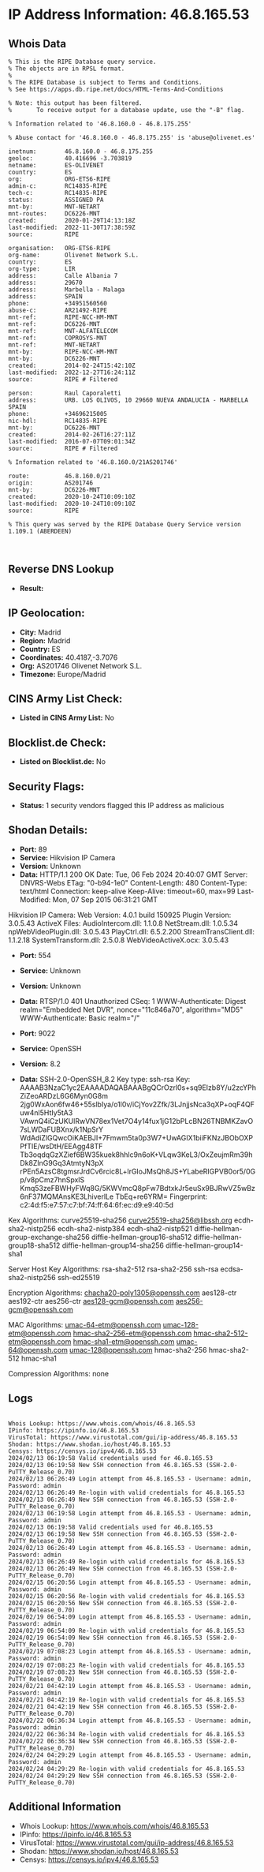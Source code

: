 # IP Address Information: 46.8.165.53

## Whois Data
```
% This is the RIPE Database query service.
% The objects are in RPSL format.
%
% The RIPE Database is subject to Terms and Conditions.
% See https://apps.db.ripe.net/docs/HTML-Terms-And-Conditions

% Note: this output has been filtered.
%       To receive output for a database update, use the "-B" flag.

% Information related to '46.8.160.0 - 46.8.175.255'

% Abuse contact for '46.8.160.0 - 46.8.175.255' is 'abuse@olivenet.es'

inetnum:        46.8.160.0 - 46.8.175.255
geoloc:         40.416696 -3.703819
netname:        ES-OLIVENET
country:        ES
org:            ORG-ETS6-RIPE
admin-c:        RC14835-RIPE
tech-c:         RC14835-RIPE
status:         ASSIGNED PA
mnt-by:         MNT-NETART
mnt-routes:     DC6226-MNT
created:        2020-01-29T14:13:18Z
last-modified:  2022-11-30T17:38:59Z
source:         RIPE

organisation:   ORG-ETS6-RIPE
org-name:       Olivenet Network S.L.
country:        ES
org-type:       LIR
address:        Calle Albania 7
address:        29670
address:        Marbella - Malaga
address:        SPAIN
phone:          +34951560560
abuse-c:        AR21492-RIPE
mnt-ref:        RIPE-NCC-HM-MNT
mnt-ref:        DC6226-MNT
mnt-ref:        MNT-ALFATELECOM
mnt-ref:        COPROSYS-MNT
mnt-ref:        MNT-NETART
mnt-by:         RIPE-NCC-HM-MNT
mnt-by:         DC6226-MNT
created:        2014-02-24T15:42:10Z
last-modified:  2022-12-27T16:24:11Z
source:         RIPE # Filtered

person:         Raul Caporaletti
address:        URB. LOS OLIVOS, 10 29660 NUEVA ANDALUCIA - MARBELLA SPAIN
phone:          +34696215005
nic-hdl:        RC14835-RIPE
mnt-by:         DC6226-MNT
created:        2014-02-26T16:27:11Z
last-modified:  2016-07-07T09:01:34Z
source:         RIPE # Filtered

% Information related to '46.8.160.0/21AS201746'

route:          46.8.160.0/21
origin:         AS201746
mnt-by:         DC6226-MNT
created:        2020-10-24T10:09:10Z
last-modified:  2020-10-24T10:09:10Z
source:         RIPE

% This query was served by the RIPE Database Query Service version 1.109.1 (ABERDEEN)



```
## Reverse DNS Lookup
- **Result:** 

## IP Geolocation:
- **City:** Madrid
- **Region:** Madrid
- **Country:** ES
- **Coordinates:** 40.4187,-3.7076
- **Org:** AS201746 Olivenet Network S.L.
- **Timezone:** Europe/Madrid

## CINS Army List Check:
- **Listed in CINS Army List:** 
No

## Blocklist.de Check:
- **Listed on Blocklist.de:** 
No

## Security Flags:
- **Status:** 1 security vendors flagged this IP address as malicious

## Shodan Details:
- **Port:** 89
- **Service:** Hikvision IP Camera
- **Version:** Unknown
- **Data:** HTTP/1.1 200 OK
Date: Tue, 06 Feb 2024 20:40:07 GMT
Server: DNVRS-Webs
ETag: "0-b94-1e0"
Content-Length: 480
Content-Type: text/html
Connection: keep-alive
Keep-Alive: timeout=60, max=99
Last-Modified: Mon, 07 Sep 2015 06:31:21 GMT


Hikvision IP Camera:
  Web Version: 4.0.1 build 150925
  Plugin Version: 3.0.5.43
  ActiveX Files:
    AudioIntercom.dll: 1.1.0.8
    NetStream.dll: 1.0.5.34
    npWebVideoPlugin.dll: 3.0.5.43
    PlayCtrl.dll: 6.5.2.200
    StreamTransClient.dll: 1.1.2.18
    SystemTransform.dll: 2.5.0.8
    WebVideoActiveX.ocx: 3.0.5.43


- **Port:** 554
- **Service:** Unknown
- **Version:** Unknown
- **Data:** RTSP/1.0 401 Unauthorized
CSeq: 1
WWW-Authenticate: Digest realm="Embedded Net DVR", nonce="11c846a70", algorithm="MD5"
WWW-Authenticate: Basic realm="/"



- **Port:** 9022
- **Service:** OpenSSH
- **Version:** 8.2
- **Data:** SSH-2.0-OpenSSH_8.2
Key type: ssh-rsa
Key: AAAAB3NzaC1yc2EAAAADAQABAAABgQCrOzrl0s+sq9EIzb8Y/u2zcYPhZiZeoARDzL6G6Myn0G8m
2jg0WxAon6fw46+55slbIya/o1l0v/iCjYov2Zfk/3LJnjjsNca3qXP+oqF4QFuw4nl5HtIy5tA3
VAwnQ4iCzUKUlRwVN78ex1Vet7O4y14fux1jG12bPLcBN26TNBMKZavO7sLWDaFUBXnx/k1NpSrY
WdAdiZlGQwcOiKAEBJI+7Fmwm5ta0p3W7+UwAGIX1biiFKNzJBObOXPPfTIE/wsDtH/EEAgg48TF
Tb3oqdqGzXZief6BW35kuek8hhlc9n6oK+VLqw3KeL3/OxZeujmRm39hDk8ZlnG9Gq3AtmtyN3pX
rPEn5AzsC8tgmsrJrdCv6rcic8L+lrGIoJMsQh8JS+YLabeRIGPVB0or5/0Gp/v8pCmz7hnSpxlS
Kmq53zeFBWHyFWq8G/5KWVmcQ8pFw7BdtxkJr5euSx9BJRwVZ5wBz6nF37MQMAnsKE3LhiverlLe
TbEq+re6YRM=
Fingerprint: c2:4d:f5:e7:57:c7:bf:74:ff:64:6f:ec:d9:e9:40:5d

Kex Algorithms:
	curve25519-sha256
	curve25519-sha256@libssh.org
	ecdh-sha2-nistp256
	ecdh-sha2-nistp384
	ecdh-sha2-nistp521
	diffie-hellman-group-exchange-sha256
	diffie-hellman-group16-sha512
	diffie-hellman-group18-sha512
	diffie-hellman-group14-sha256
	diffie-hellman-group14-sha1

Server Host Key Algorithms:
	rsa-sha2-512
	rsa-sha2-256
	ssh-rsa
	ecdsa-sha2-nistp256
	ssh-ed25519

Encryption Algorithms:
	chacha20-poly1305@openssh.com
	aes128-ctr
	aes192-ctr
	aes256-ctr
	aes128-gcm@openssh.com
	aes256-gcm@openssh.com

MAC Algorithms:
	umac-64-etm@openssh.com
	umac-128-etm@openssh.com
	hmac-sha2-256-etm@openssh.com
	hmac-sha2-512-etm@openssh.com
	hmac-sha1-etm@openssh.com
	umac-64@openssh.com
	umac-128@openssh.com
	hmac-sha2-256
	hmac-sha2-512
	hmac-sha1

Compression Algorithms:
	none


## Logs
```

Whois Lookup: https://www.whois.com/whois/46.8.165.53
IPinfo: https://ipinfo.io/46.8.165.53
VirusTotal: https://www.virustotal.com/gui/ip-address/46.8.165.53
Shodan: https://www.shodan.io/host/46.8.165.53
Censys: https://censys.io/ipv4/46.8.165.53
2024/02/13 06:19:58 Valid credentials used for 46.8.165.53
2024/02/13 06:19:58 New SSH connection from 46.8.165.53 (SSH-2.0-PuTTY_Release_0.70)
2024/02/13 06:26:49 Login attempt from 46.8.165.53 - Username: admin, Password: admin
2024/02/13 06:26:49 Re-login with valid credentials for 46.8.165.53
2024/02/13 06:26:49 New SSH connection from 46.8.165.53 (SSH-2.0-PuTTY_Release_0.70)
2024/02/13 06:19:58 Login attempt from 46.8.165.53 - Username: admin, Password: admin
2024/02/13 06:19:58 Valid credentials used for 46.8.165.53
2024/02/13 06:19:58 New SSH connection from 46.8.165.53 (SSH-2.0-PuTTY_Release_0.70)
2024/02/13 06:26:49 Login attempt from 46.8.165.53 - Username: admin, Password: admin
2024/02/13 06:26:49 Re-login with valid credentials for 46.8.165.53
2024/02/13 06:26:49 New SSH connection from 46.8.165.53 (SSH-2.0-PuTTY_Release_0.70)
2024/02/15 06:20:56 Login attempt from 46.8.165.53 - Username: admin, Password: admin
2024/02/15 06:20:56 Re-login with valid credentials for 46.8.165.53
2024/02/15 06:20:56 New SSH connection from 46.8.165.53 (SSH-2.0-PuTTY_Release_0.70)
2024/02/19 06:54:09 Login attempt from 46.8.165.53 - Username: admin, Password: admin
2024/02/19 06:54:09 Re-login with valid credentials for 46.8.165.53
2024/02/19 06:54:09 New SSH connection from 46.8.165.53 (SSH-2.0-PuTTY_Release_0.70)
2024/02/19 07:08:23 Login attempt from 46.8.165.53 - Username: admin, Password: admin
2024/02/19 07:08:23 Re-login with valid credentials for 46.8.165.53
2024/02/19 07:08:23 New SSH connection from 46.8.165.53 (SSH-2.0-PuTTY_Release_0.70)
2024/02/21 04:42:19 Login attempt from 46.8.165.53 - Username: admin, Password: admin
2024/02/21 04:42:19 Re-login with valid credentials for 46.8.165.53
2024/02/21 04:42:19 New SSH connection from 46.8.165.53 (SSH-2.0-PuTTY_Release_0.70)
2024/02/22 06:36:34 Login attempt from 46.8.165.53 - Username: admin, Password: admin
2024/02/22 06:36:34 Re-login with valid credentials for 46.8.165.53
2024/02/22 06:36:34 New SSH connection from 46.8.165.53 (SSH-2.0-PuTTY_Release_0.70)
2024/02/24 04:29:29 Login attempt from 46.8.165.53 - Username: admin, Password: admin
2024/02/24 04:29:29 Re-login with valid credentials for 46.8.165.53
2024/02/24 04:29:29 New SSH connection from 46.8.165.53 (SSH-2.0-PuTTY_Release_0.70)

```
## Additional Information
- Whois Lookup: https://www.whois.com/whois/46.8.165.53
- IPinfo: https://ipinfo.io/46.8.165.53
- VirusTotal: https://www.virustotal.com/gui/ip-address/46.8.165.53
- Shodan: https://www.shodan.io/host/46.8.165.53
- Censys: https://censys.io/ipv4/46.8.165.53


